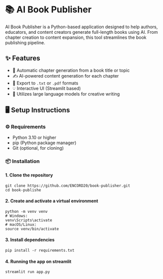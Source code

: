 # 📚 AI Book Publisher

AI Book Publisher is a Python-based application designed to help authors, educators, and content creators generate full-length books using AI. From chapter creation to content expansion, this tool streamlines the book publishing pipeline.


## ✨ Features

- 📖 Automatic chapter generation from a book title or topic
- ✍️ AI-powered content generation for each chapter
- 📄 Export to `.txt` or `.pdf` formats
- 💡 Interactive UI (Streamlit based)
- 🧠 Utilizes large language models for creative writing


## 🖥️ Setup Instructions


### ⚙️ Requirements

- Python 3.10 or higher
- pip (Python package manager)
- Git (optional, for cloning)

### 📦 Installation

#### 1. Clone the repository

```
git clone https://github.com/ENCORD20/book-publisher.git
cd book-publishe
```

#### 2. Create and activate a virtual environment

```
python -m venv venv
# Windows:
venv\Scripts\activate
# macOS/Linux:
source venv/bin/activate
```

#### 3. Install dependencies

```
pip install -r requirements.txt
```

#### 4. Running the app on streamlit

```
streamlit run app.py
```
